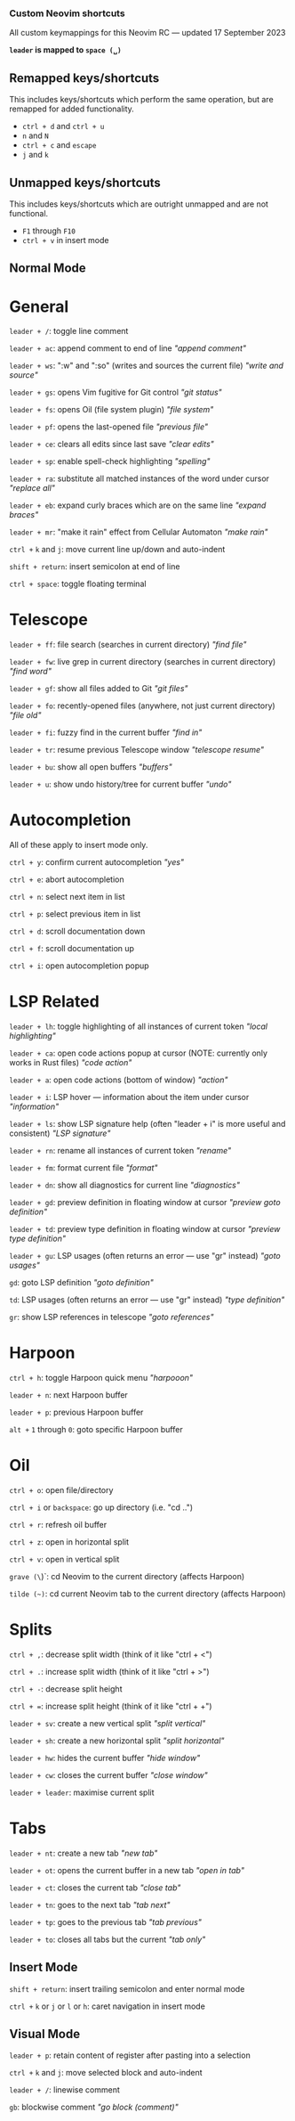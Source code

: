 ### Custom Neovim shortcuts 
All custom keymappings for this Neovim RC — updated 17 September 2023

**`leader` is mapped to `space (␣)`**

## Remapped keys/shortcuts
This includes keys/shortcuts which perform the same operation, but are remapped for
added functionality.

- `ctrl + d` and `ctrl + u`
- `n` and `N`
- `ctrl + c` and `escape`
- `j` and `k`


## Unmapped keys/shortcuts
This includes keys/shortcuts which are outright unmapped and are not functional.

- `F1` through `F10`
- `ctrl + v` in insert mode


## Normal Mode

# General 

`leader + /`: toggle line comment

`leader + ac`: append comment to end of line
*"append comment"*

`leader + ws`: ":w" and ":so" (writes and sources the current file)
*"write and source"*

`leader + gs`: opens Vim fugitive for Git control
*"git status"*

`leader + fs`: opens Oil (file system plugin)
*"file system"*

`leader + pf`: opens the last-opened file
*"previous file"*

`leader + ce`: clears all edits since last save
*"clear edits"*

`leader + sp`: enable spell-check highlighting
*"spelling"*

`leader + ra`: substitute all matched instances of the word under cursor
*"replace all"*

`leader + eb`: expand curly braces which are on the same line
*"expand braces"*

`leader + mr`: "make it rain" effect from Cellular Automaton
*"make rain"*

`ctrl +` `k` and `j`: move current line up/down and auto-indent

`shift + return`: insert semicolon at end of line

`ctrl + space`: toggle floating terminal

# Telescope

`leader + ff`: file search (searches in current directory)
*"find file"*

`leader + fw`: live grep in current directory (searches in current directory)
*"find word"*

`leader + gf`: show all files added to Git
*"git files"*

`leader + fo`: recently-opened files (anywhere, not just current directory)
*"file old"*

`leader + fi`: fuzzy find in the current buffer
*"find in"*

`leader + tr`: resume previous Telescope window
*"telescope resume"*

`leader + bu`: show all open buffers
*"buffers"*

`leader + u`: show undo history/tree for current buffer
*"undo"*

# Autocompletion
All of these apply to insert mode only.

`ctrl + y`: confirm current autocompletion
*"yes"*

`ctrl + e`: abort autocompletion

`ctrl + n`: select next item in list

`ctrl + p`: select previous item in list

`ctrl + d`: scroll documentation down

`ctrl + f`: scroll documentation up

`ctrl + i`: open autocompletion popup

# LSP Related

`leader + lh`: toggle highlighting of all instances of current token
*"local highlighting"*

`leader + ca`: open code actions popup at cursor (NOTE: currently only works in Rust files)
*"code action"*

`leader + a`: open code actions (bottom of window)
*"action"*

`leader + i`: LSP hover — information about the item under cursor
*"information"*

`leader + ls`: show LSP signature help (often "leader + i" is more useful and consistent)
*"LSP signature"*

`leader + rn`: rename all instances of current token
*"rename"*

`leader + fm`: format current file
*"format"*

`leader + dn`: show all diagnostics for current line
*"diagnostics"*

`leader + gd`: preview definition in floating window at cursor
*"preview goto definition"*

`leader + td`: preview type definition in floating window at cursor
*"preview type definition"*

`leader + gu`: LSP usages (often returns an error — use "gr" instead)
*"goto usages"*

`gd`: goto LSP definition
*"goto definition"*

`td`: LSP usages (often returns an error — use "gr" instead)
*"type definition"*

`gr`: show LSP references in telescope
*"goto references"*

# Harpoon

`ctrl + h`: toggle Harpoon quick menu
*"harpooon"*

`leader + n`: next Harpoon buffer

`leader + p`: previous Harpoon buffer

`alt +` `1` through `0`: goto specific Harpoon buffer

# Oil

`ctrl + o`: open file/directory

`ctrl + i` or `backspace`: go up directory (i.e. "cd ..")

`ctrl + r`: refresh oil buffer

`ctrl + z`: open in horizontal split

`ctrl + v`: open in vertical split

`grave (\`)`: cd Neovim to the current directory (affects Harpoon)

`tilde (~)`: cd current Neovim tab to the current directory (affects Harpoon) 

# Splits

`ctrl + ,`: decrease split width (think of it like "ctrl + <")

`ctrl + .`: increase split width (think of it like "ctrl + >")

`ctrl + -`: decrease split height

`ctrl + =`: increase split height (think of it like "ctrl + +")

`leader + sv`: create a new vertical split
*"split vertical"*

`leader + sh`: create a new horizontal split
*"split horizontal"*

`leader + hw`: hides the current buffer
*"hide window"*

`leader + cw`: closes the current buffer
*"close window"*

`leader + leader`: maximise current split

# Tabs
`leader + nt`: create a new tab
*"new tab"*

`leader + ot`: opens the current buffer in a new tab
*"open in tab"*

`leader + ct`: closes the current tab
*"close tab"*

`leader + tn`: goes to the next tab
*"tab next"*

`leader + tp`: goes to the previous tab 
*"tab previous"*

`leader + to`: closes all tabs but the current
*"tab only"*

## Insert Mode

`shift + return`: insert trailing semicolon and enter normal mode

`ctrl +` `k` or `j` or `l` or `h`: caret navigation in insert mode


## Visual Mode

`leader + p`: retain content of register after pasting into a selection

`ctrl +` `k` and `j`: move selected block and auto-indent

`leader + /`: linewise comment

`gb`: blockwise comment
*"go block (comment)"*
